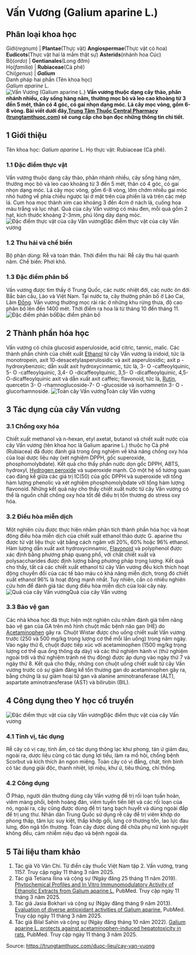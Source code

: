 # Vấn Vương (Galium aparine L.)

Phân loại khoa học  
---  
Giới(_regnum_) |  **Plantae**(Thực vật) **Angiospermae**(Thực vật có hoa) **Eudicots**(Thực vật hai lá mầm thật sự) **Asterids**(nhánh hoa Cúc)  
Bộ(_ordo_) | **Gentianales**(Long đởm)  
Họ(_familia_) | **Rubiaceae**(Cà phê)  
Chi(_genus_) | **_Galium_**  
Danh pháp hai phần (Tên khoa học)  
_Galium aparine_ L.  
![Vấn Vương \(Galium aparine L.\)](https://trungtamthuoc.com/images/others/van-vuong-6258.jpg)
**Vấn vương thuộc dạng cây thảo, phân nhánh nhiều, cây sống hàng năm, thường mọc bò và leo cao khoảng từ 3 đến 5 mét, thân có 4 góc, có gai nhọn dạng móc. Lá cây mọc vòng, gồm 6-8 vòng. Bài viết dưới đây,[Trung Tâm Thuốc Central Pharmacy](https://trungtamthuoc.com/ "Trung Tâm Thuốc Central Pharmacy") ([trungtamthuoc.com](https://trungtamthuoc.com/ "trungtamthuoc.com")) sẽ cung cấp cho bạn đọc những thông tin chi tiết.**
##  1 Giới thiệu
Tên khoa học: _Galium aparine_ L.
Họ thực vật: Rubiaceae (Cà phê).
### 1.1 Đặc điểm thực vật
Vấn vương thuộc dạng cây thảo, phân nhánh nhiều, cây sống hàng năm, thường mọc bò và leo cao khoảng từ 3 đến 5 mét, thân có 4 góc, có gai nhọn dạng móc.
Lá cây mọc vòng, gồm 6-8 vòng, lớm chớm nhiều gai móc nhỏ hướng về phía chiều ngược lại ở mặt trên của phiến lá và trên các mép lá.
Cụm hoa mọc thành xim cao khoảng 3 đến 4cm ở nách lá, cuống hoa màu trắng và lục nhạt.
Quả của cây Vấn vương có màu đen, mỗi quả gồm 2 hạt, kích thước khoảng 2-3mm, phủ lông dày dạng móc.
![Đặc điểm thực vật của cây Vấn vương](https://trungtamthuoc.com/images/item/van-vuong-1.jpg)Đặc điểm thực vật của cây Vấn vương
### 1.2 Thu hái và chế biến
Bộ phận dùng: Rễ và toàn thân.
Thời điểm thu hái: Rễ cây thu hái quanh năm.
Chế biến: Phơi khô.
### 1.3 Đặc điểm phân bố
Vấn vương được tìm thấy ở Trung Quốc, các nước nhiệt đới, các nước ôn đới Bắc bán cầu, Lào và Việt Nam. Tại nước ta, cây thường phân bố ở Lào Cai, Lâm [Đồng](https://trungtamthuoc.com/hoat-chat/dong "Đồng").
Vấn vương thường mọc rải rác ở những khu rừng thưa, độ cao phân bố lên đến 1400 mét. Thời điểm ra hoa là từ tháng 10 đến tháng 11.
![Đặc điểm phân bố](https://trungtamthuoc.com/images/item/van-vuong-4.jpg)Đặc điểm phân bố
##  2 Thành phần hóa học
Vấn vương có chứa glucosid asperuloside, acid citric, tannic, malic.
Các thành phần chính của chiết xuất [Ethanol](https://trungtamthuoc.com/hoat-chat/ethanol "Ethanol") từ cây Vấn vương là iridoid, tức là monotropein, axit 10-desacetylasperulosidic và axit asperulosidic; axit p -hydroxybenzoic; dẫn xuất axit hydroxycinnamic, tức là, 3- O -caffeoylquinic, 5- O -caffeoylquinic, 3,4- O -dicaffeoylquinic, 3,5- O -dicaffeoylquinic, 4,5-O-dicaffeoylquinic axit và dẫn xuất axit caffeic; flavonoid, tức là, [Rutin](https://trungtamthuoc.com/hoat-chat/rutin "Rutin"), quercetin 3- O -rhamnoglucoside-7- O -glucoside và isorhamnetin 3- O -glucorhamnoside.
![Toàn cây Vấn vương](https://trungtamthuoc.com/images/item/van-vuong-2.jpg)Toàn cây Vấn vương
##  3 Tác dụng của cây Vấn vương
### 3.1 Chống oxy hóa
Chiết xuất methanol và n-hexan, etyl axetat, butanol và chiết xuất nước của cây Vấn vương (tên khoa học là Galium aparine L.) thuộc họ Cà phê (Rubiacea) đã được đánh giá trong ống nghiệm về khả năng chống oxy hóa của loại dược liệu này (xét nghiệm DPPH, gốc superoxide, phosphomolybdate). Kết quả cho thấy phần nước dọn gốc DPPH, ABTS, hydroxyl, [Hydrogen peroxide](https://trungtamthuoc.com/hoat-chat/hydrogen-peroxide "Hydrogen peroxide") và superoxide mạnh. Có một hệ số tương quan cao đáng kể giữa các giá trị IC(50) của gốc DPPH và superoxide với tổng hàm lượng phenolic và xét nghiệm phosphomolybdate với tổng hàm lượng flavonoid. Những kết quả này cho thấy chiết xuất nước từ cây Vấn vương có thể là nguồn chất chống oxy hóa tốt để điều trị tổn thương do stress oxy hóa.
### 3.2 Điều hòa miễn dịch
Một nghiên cứu được thực hiện nhằm phân tích thành phần hóa học và hoạt động điều hòa miễn dịch của chiết xuất ethanol thảo dược G. aparine thu được từ vật liệu thực vật bằng cách ngâm với 20%, 60% hoặc 96% ethanol. Hàm lượng dẫn xuất axit hydroxycinnamic, [Flavonoid](https://trungtamthuoc.com/hoat-chat/flavonoid "Flavonoid") và polyphenol được xác định bằng phương pháp quang phổ, với chất chiết xuất và polysaccharides được định lượng bằng phương pháp trọng lượng.
Kết quả cho thấy, tất cả các chiết xuất ethanol từ cây Vấn vương đều kích thích hoạt động chuyển đổi của các tế bào máu có khả năng miễn dịch, trong đó chiết xuất ethanol 96% là hoạt động mạnh nhất. Tuy nhiên, cần có nhiều nghiên cứu hơn để đánh giá tác dụng điều hòa miễn dịch của loài cây này.
![Quả của cây Vấn vương](https://trungtamthuoc.com/images/item/van-vuong-0.jpg)Quả của cây Vấn vương
### 3.3 Bảo vệ gan
Các nhà khoa học đã thực hiện một nghiên cứu nhằm đánh giá tiềm năng bảo vệ gan của GA trên mô hình chuột mắc bệnh não gan (HE) do [Acetaminophen](https://trungtamthuoc.com/hoat-chat/paracetamol "Acetaminophen") gây ra.
Chuột Wistar được cho uống chiết xuất Vấn vương trước (250 và 500 mg/kg trọng lượng cơ thể mỗi lần uống) trong năm ngày. Vào ngày thứ 6, chuột được tiếp xúc với acetaminophen (1500 mg/kg trọng lượng cơ thể qua ống thông dạ dày) và các thử nghiệm hành vi (thử nghiệm ngoài trời và thử nghiệm tránh né thụ động) được áp dụng vào ngày thứ 7 và ngày thứ 8.
Kết quả cho thấy, những con chuột uống chiết xuất từ cây Vấn vương trước có sự giảm đáng kể tổn thương gan do acetaminophen gây ra, bằng chứng là sự giảm hoại tử gan và alanine aminotransferase (ALT), aspartate aminotransferase (AST) và bilirubin (BIL).
##  4 Công dụng theo Y học cổ truyền
![Đặc điểm thực vật của cây Vấn vương](https://trungtamthuoc.com/images/item/van-vuong-3.jpg)Đặc điểm thực vật của cây Vấn vương
### 4.1 Tính vị, tác dụng
Rễ cây có vị cay, tính ấm, có tác dụng thông lạc khư phong, tán ứ giảm đau, ngoài ra, dược liệu cũng có tác dụng lợi tiểu, làm ra mồ hôi, chống bệnh Scorbut và kích thích ăn ngon miệng.
Toàn cây có vị đắng, chát, tính bình có tác dụng giải độc, thanh nhiệt, lợi niệu, khư ứ, tiêu thũng, chỉ thống.
### 4.2 Công dụng
Ở Pháp, người dân thường dùng cây Vấn vương để trị rối loạn tuần hoàn, viêm màng phổi, bệnh hoàng đản, viêm tuyến tiền liệt và các rối loạn của nó, ngoài ra, cây cũng được dùng để trị tạng bạch huyết và dùng ngoài đắp để trị ung thư.
Nhân dân Trung Quốc sử dụng rễ cây để trị viêm khớp do phong thấp, tâm lực suy kiệt, thấp khớp gối, lưng cơ thương tổn, lao lực đau lưng, đòn ngã tổn thương.
Toàn cây được dùng để chữa phụ nữ kinh nguyệt không đều, cảm nhiễm niệu đạo và bệnh ngoài da.
##  5 Tài liệu tham khảo
  1. Tác giả Võ Văn Chi. Từ điển cây thuốc Việt Nam tập 2. Vấn vương, trang 1157. Truy cập ngày 11 tháng 3 năm 2025.
  2. Tác giả Tetiana Ilina và cộng sự (Ngày đăng 25 tháng 11 năm 2019). [Phytochemical Profiles and In Vitro Immunomodulatory Activity of Ethanolic Extracts from Galium aparine L](https://pubmed.ncbi.nlm.nih.gov/31775336/), PubMed. Truy cập ngày 11 tháng 3 năm 2025.
  3. Tác giả Jasia Bokhari và cộng sự (Ngày đăng tháng 9 năm 2013). [Evaluation of diverse antioxidant activities of Galium aparine](https://pubmed.ncbi.nlm.nih.gov/23211618/), PubMed. Truy cập ngày 11 tháng 3 năm 2025.
  4. Tác giả Bilal Sahin và cộng sự (Ngày đăng tháng 10 năm 2022). [Galium aparine L. protects against acetaminophen-induced hepatotoxicity in rats](https://pubmed.ncbi.nlm.nih.gov/36029804/), PubMed. Truy cập ngày 11 tháng 3 năm 2025.




Source: https://trungtamthuoc.com/duoc-lieu/cay-van-vuong